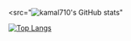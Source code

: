 <p align="center">

<src="![kamal710's GitHub stats](https://github-readme-stats.vercel.app/api?username=kamal710&show_icons=true&theme=gotham)"
     
[![Top Langs](https://github-readme-stats.vercel.app/api/top-langs/?username=anuraghazra&layout=compact)](https://github.com/anuraghazra/github-readme-stats)

  





  















